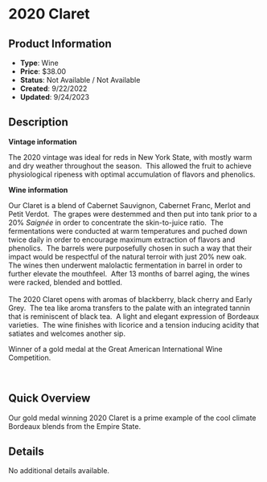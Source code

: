# 2020 Claret

## Product Information
- **Type**: Wine
- **Price**: $38.00
- **Status**: Not Available / Not Available
- **Created**: 9/22/2022
- **Updated**: 9/24/2023

## Description
<p><strong>Vintage information</strong></p>
<p>The 2020 vintage was ideal for reds in New York State, with mostly warm and dry weather throughout the season.&nbsp; This allowed the fruit to achieve physiological ripeness with optimal accumulation of flavors and phenolics.&nbsp;&nbsp;</p>
<p><strong>Wine information</strong></p>
<p>Our Claret is a blend of Cabernet Sauvignon, Cabernet Franc, Merlot and Petit Verdot.&nbsp; The grapes were destemmed and then put into tank prior to a 20% <em>Saign&eacute;e&nbsp;</em>in order to concentrate the skin-to-juice ratio.&nbsp; The fermentations were conducted at warm temperatures and puched down twice daily in order to encourage maximum extraction of flavors and phenolics.&nbsp; The barrels were purposefully chosen in such a way that their impact would be respectful of the natural terroir with just 20% new oak.&nbsp; The wines then underwent malolactic fermentation in barrel in order to further elevate the mouthfeel.&nbsp; After 13 months of barrel aging, the wines were racked, blended and bottled.&nbsp;<br /><br />The 2020 Claret opens with aromas of blackberry, black cherry and Early Grey.&nbsp; The tea like aroma transfers to the palate with an integrated tannin that is reminiscent of black tea.&nbsp; A light and elegant expression of Bordeaux varieties.&nbsp; The wine finishes with licorice and a tension inducing acidity that satiates and welcomes another sip.&nbsp;</p>
<p>Winner of a gold medal at the Great American International Wine Competition.&nbsp;</p>
<p>&nbsp;</p>

## Quick Overview
Our gold medal winning 2020 Claret is a prime example of the cool climate Bordeaux blends from the Empire State.

## Details
No additional details available.
